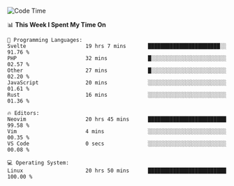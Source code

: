<!-- [![Top Langs](https://github-readme-stats.vercel.app/api/top-langs/?username=gagahsyuja&theme=dracula&hide_border=true&border_radius=7)](https://github.com/anuraghazra/github-readme-stats) -->

<!--START_SECTION:waka-->
![Code Time](http://img.shields.io/badge/Code%20Time-800%20hrs%2030%20mins-blue)

📊 **This Week I Spent My Time On** 

```text
💬 Programming Languages: 
Svelte                   19 hrs 7 mins       ███████████████████████░░   91.76 % 
PHP                      32 mins             █░░░░░░░░░░░░░░░░░░░░░░░░   02.57 % 
Other                    27 mins             █░░░░░░░░░░░░░░░░░░░░░░░░   02.20 % 
JavaScript               20 mins             ░░░░░░░░░░░░░░░░░░░░░░░░░   01.61 % 
Rust                     16 mins             ░░░░░░░░░░░░░░░░░░░░░░░░░   01.36 % 

🔥 Editors: 
Neovim                   20 hrs 45 mins      █████████████████████████   99.58 % 
Vim                      4 mins              ░░░░░░░░░░░░░░░░░░░░░░░░░   00.35 % 
VS Code                  0 secs              ░░░░░░░░░░░░░░░░░░░░░░░░░   00.08 % 

💻 Operating System: 
Linux                    20 hrs 50 mins      █████████████████████████   100.00 % 
```


<!--END_SECTION:waka-->
